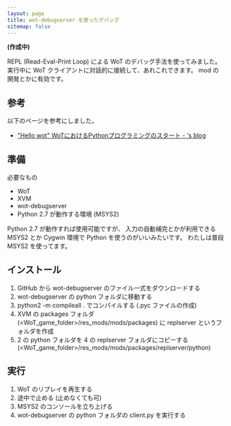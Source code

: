 ```yaml
---
layout: page
title: wot-debugserver を使ったデバッグ
sitemap: false
---
```

**(作成中)**

REPL (Read-Eval-Print Loop) による WoT のデバッグ手法を使ってみました。
実行中に WoT クライアントに対話的に接続して、あれこれできます。
mod の開発とかに有効です。


## 参考

以下のページを参考にしました。

+ ["Hello wot" WoTにおけるPythonプログラミングのスタート - ’s blog](http://tkyma.hatenablog.jp/entry/2015/12/31/225737)


## 準備

必要なもの

+ WoT
+ XVM
+ wot-debugserver
+ Python 2.7 が動作する環境 (MSYS2)

Python 2.7 が動作すれば使用可能ですが、
入力の自動補完とかが利用できる MSYS2 とか Cygwin 環境で Python を使うのがいいみたいです。
わたしは普段 MSYS2 を使ってます。


## インストール

1. GitHub から wot-debugserver のファイル一式をダウンロードする
2. wot-debugserver の python フォルダに移動する
3. python2 -m compileall . でコンパイルする (.pyc ファイルの作成)
4. XVM の packages フォルダ (<WoT_game_folder>/res_mods/mods/packages) に replserver というフォルダを作成
5. 2 の python フォルダを 4 の replserver フォルダにコピーする (<WoT_game_folder>/res_mods/mods/packages/replserver/python)

## 実行

1. WoT のリプレイを再生する
2. 途中で止める (止めなくても可)
3. MSYS2 のコンソールを立ち上げる
4. wot-debugserver の python フォルダの client.py を実行する

